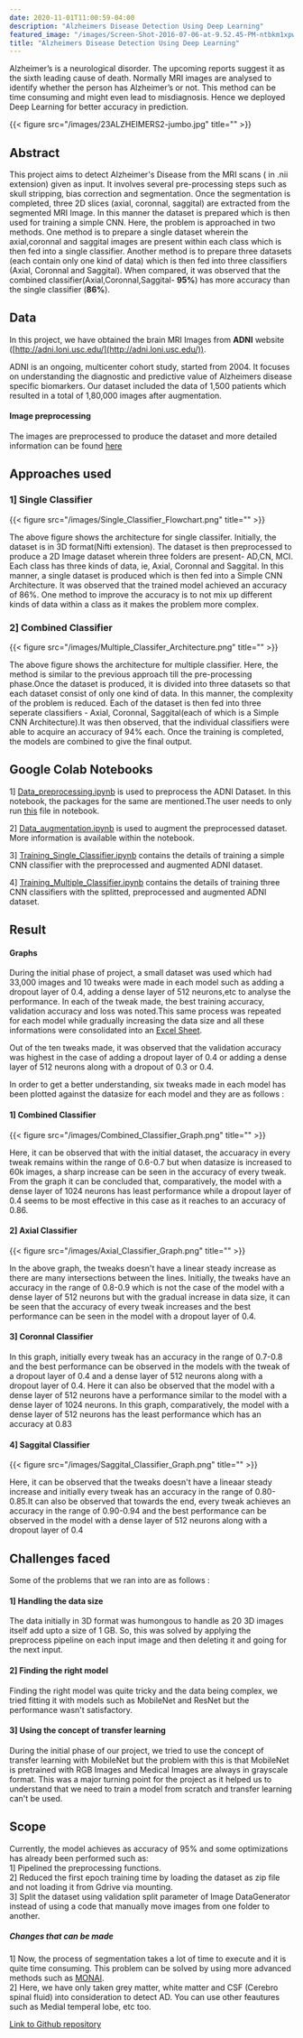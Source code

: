 ```yaml
---
date: 2020-11-01T11:00:59-04:00
description: "Alzheimers Disease Detection Using Deep Learning"
featured_image: "/images/Screen-Shot-2016-07-06-at-9.52.45-PM-ntbkm1xpw1xb7dsivqv1feg0yzdoqw41jsix0zsu5y.png"
title: "Alzheimers Disease Detection Using Deep Learning"
---
```


Alzheimer’s is a neurological disorder. The upcoming reports suggest it as the sixth leading cause of death. Normally MRI images  are analysed to identify whether the person has Alzheimer’s  or not. This method can be time consuming and might even lead to misdiagnosis. Hence we deployed Deep Learning for better accuracy in prediction.

{{< figure src="/images/23ALZHEIMERS2-jumbo.jpg" title="" >}}

## Abstract

This project aims to detect Alzheimer's Disease from the MRI scans ( in .nii extension) given as input. It involves several pre-processing steps such as skull stripping, bias correction and segmentation. Once the segmentation is completed, three 2D slices (axial, coronnal, saggital) are extracted from the segmented MRI Image. In this manner the dataset is prepared which is then used for training a simple CNN. Here, the problem is approached in two methods. One method is to prepare a single dataset wherein the axial,coronnal and saggital images are present within each class which is then fed into a single classifier. Another method is to prepare three datasets (each contain only one kind of data) which is then fed into three classifiers (Axial, Coronnal and Saggital). When compared, it was observed that the combined classifier(Axial,Coronnal,Saggital- **95%**) has more accuracy than the single classifier (**86%**).

## Data

In this project, we have obtained the brain MRI Images from **ADNI** website ([http://adni.loni.usc.edu/](http://adni.loni.usc.edu/)).

ADNI is an ongoing, multicenter cohort study, started from 2004. It focuses on understanding the diagnostic and predictive value of Alzheimers disease specific biomarkers. Our dataset included the data of 1,500 patients which resulted in a total of 1,80,000 images after augmentation.

#### Image preprocessing
The images are preprocessed to produce the dataset and more detailed information can be found [here](https://github.com/nandu26m/Alzheimers_Disease_Detection_Using_Deep_Learning/blob/main/preprocessing/description.md)

## Approaches used
### 1] Single Classifier
{{< figure src="/images/Single_Classifier_Flowchart.png" title="" >}}

The above figure shows the architecture for single classifer. Initially, the dataset is in 3D format(Nifti extension). The dataset is then preprocessed to produce a 2D Image dataset wherein three folders are present- AD,CN, MCI. Each class has three kinds of data, ie, Axial, Coronnal and Saggital. In this manner, a single dataset is produced which is then fed into a Simple CNN Architecture. It was observed that the trained model achieved an accuracy of 86%. One method to improve the accuracy is to not mix up different kinds of data within a class as it makes the problem more complex. 

### 2] Combined Classifier

{{< figure src="/images/Multiple_Classifer_Architecture.png" title="" >}}

The above figure shows the architecture for multiple classifier. Here, the method is similar to the previous approach till the pre-processing phase.Once the dataset is produced, it is divided into three datasets so that each dataset consist of only one kind of data. In this manner, the complexity of the problem is reduced. Each of the dataset is then fed into three seperate classifiers - Axial, Coronnal, Saggital(each of which is a Simple CNN Architecture).It was then observed, that the individual classifiers were able to acquire an accuracy of 94% each. Once the training is completed, the models are combined to give the final output.

## Google Colab Notebooks
1] [Data_preprocessing.ipynb](https://github.com/nandu26m/Alzheimers_Disease_Detection_Using_Deep_Learning/blob/main/Jupyter_Notebooks/Data_preprocessing.ipynb) is used to preprocess the ADNI Dataset. In this notebook, the packages for the same are mentioned.The user needs to only run [this](https://github.com/nandu26m/Alzheimers_Disease_Detection_Using_Deep_Learning/blob/main/preprocessing/run_me.py) file in notebook.

2] [Data_augmentation.ipynb](https://github.com/nandu26m/Alzheimers_Disease_Detection_Using_Deep_Learning/blob/main/Jupyter_Notebooks/Data_Augmentation.ipynb) is used to augment the preprocessed dataset. More information is available within the notebook.

3] [Training_Single_Classifier.ipynb](https://github.com/nandu26m/Alzheimers_Disease_Detection_Using_Deep_Learning/blob/main/Jupyter_Notebooks/Training_Single_Classifier.ipynb) contains the details of training a simple CNN classifier with the preprocessed and augmented ADNI dataset.

4] [Training_Multiple_Classifier.ipynb](https://github.com/nandu26m/Alzheimers_Disease_Detection_Using_Deep_Learning/blob/main/Jupyter_Notebooks/Training_Multiple_CLassifier.ipynb) contains the details of training three CNN classifiers with the splitted, preprocessed and augmented ADNI dataset.

## Result
#### Graphs
During the initial phase of project, a small dataset was used which had 33,000 images and 10 tweaks were made in each model such as adding a dropout layer of 0.4, adding a dense layer of 512 neurons,etc to analyse the performance. In each of the tweak made, the best training accuracy, validation accuracy and loss was noted.This same process was repeated for each model while gradually increasing the data size and all these informations were consolidated into an [Excel Sheet](https://docs.google.com/spreadsheets/d/1h265xRbueSZ1y-vEKlDlhZAWuakgqYvdFgbRAzl1lR0/edit?usp=sharing). 

Out of the ten tweaks made, it was observed that the validation accuracy was highest in the case of adding a dropout layer of 0.4 or adding a dense layer of 512 neurons along with a dropout of 0.3 or 0.4.

In order to get a better understanding, six tweaks made in each model has been plotted against the datasize for each model and they are as follows :

#### 1] Combined Classifier
{{< figure src="/images/Combined_Classifier_Graph.png" title="" >}}

Here, it can be observed that with the initial dataset, the accuaracy in every tweak remains within the range of 0.6-0.7 but when datasize is increased to 60k images, a sharp increase can be seen in the accuracy of every tweak. From the graph it can be concluded that, comparatively, the model with a dense layer of 1024 neurons has least performance while a dropout layer of 0.4 seems to be most effective in this case as it reaches to an accuracy of 0.86. 

#### 2] Axial Classifier
{{< figure src="/images/Axial_Classifier_Graph.png" title="" >}}

In the above graph, the tweaks doesn't have a linear steady increase as there are many intersections between the lines. Initially, the tweaks have an accuracy in the range of 0.8-0.9 which is not the case of the model with a dense layer of 512 neurons but with the gradual increase in data size, it can be seen that the accuracy of every tweak increases and the best performance can be seen in the model with a dropout layer of 0.4.   

#### 3] Coronnal Classifier

In this graph, initially every tweak has an accuracy in the range of 0.7-0.8 and the best performance can be observed in the models with the tweak of a dropout layer of 0.4 and a dense layer of 512 neurons along with a dropout layer of 0.4. Here it can also be observed that the model with a dense layer of 512 neurons have a performance similar to the model with a dense layer of 1024 neurons. In this graph, comparatively, the model with a dense layer of 512 neurons has the least performance which has an accuracy at 0.83

#### 4] Saggital Classifier
{{< figure src="/images/Saggital_Classifier_Graph.png" title="" >}}

Here, it can be observed that the tweaks doesn't have a lineaar steady increase and initially every tweak has an accuracy in the range of 0.80-0.85.It can also be observed that towards the end, every tweak achieves an accuracy in the range of 0.90-0.94 and the best performance can be observed in the model with a dense layer of 512 neurons along with a dropout layer of 0.4

## Challenges faced
Some of the problems that we ran into are as follows :
#### 1] Handling the data size
The data initially in 3D format was humongous to handle as 20 3D images itself add upto a size of 1 GB. So, this was solved by applying the preprocess pipeline on each input image and then deleting it and going for the next input.

#### 2] Finding the right model
Finding the right model was quite tricky and the data being complex, we tried fitting it with models such as MobileNet and ResNet but the performance wasn't satisfactory.

#### 3] Using the concept of transfer learning
During the initial phase of our project, we tried to use the concept of transfer learning with MobileNet but the problem with this is that MobileNet is pretrained with RGB Images and Medical Images are always in grayscale format. This was a major turning point for the project as it helped us to understand that we need to train a model from scratch and transfer learning can't be used.

## Scope
Currently, the model achieves as accuracy of 95% and some optimizations has already been performed such as:<br>
1] Pipelined the preprocessing functions.<br>
2] Reduced the first epoch training time by loading the dataset as zip file and not loading it from Gdrive via mounting.<br>
3] Split the dataset using validation split parameter of Image DataGenerator instead of using a code that manually move images from one folder to another.

##### Changes that can be made 
1] Now, the process of segmentation takes a lot of time to execute and it is quite time consuming. This problem can be solved by using more advanced methods such as [MONAI](https://monai.io/).<br>
2] Here, we have only taken grey matter, white matter and CSF (Cerebro spinal fluid) into consideration to detect AD. You can use other feautures such as Medial temperal lobe, etc too.

[Link to Github repository](https://github.com/nandu26m/Alzheimers_Disease_Detection_Using_Deep_Learning)
